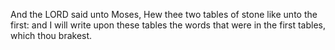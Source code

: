 And the LORD said unto Moses, Hew thee two tables of stone like unto the first: and I will write upon these tables the words that were in the first tables, which thou brakest.

